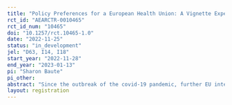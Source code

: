 ```yaml
---
title: "Policy Preferences for a European Health Union: A Vignette Experiment"
rct_id: "AEARCTR-0010465"
rct_id_num: "10465"
doi: "10.1257/rct.10465-1.0"
date: "2022-11-25"
status: "in_development"
jel: "D63, I14, I18"
start_year: "2022-11-28"
end_year: "2023-01-13"
pi: "Sharon Baute"
pi_other:
abstract: "Since the outbreak of the covid-19 pandemic, further EU integration steps in health policy gained renewed attention. However, we know little about the public support for a so-called European Health Union. To contribute to this debate, a survey vignette is designed to investigate public preferences towards a stronger role of the EU in the health care systems of EU member states. The role of individual characteristics in support for alternative policy designs will be investigated."
layout: registration
---
```


